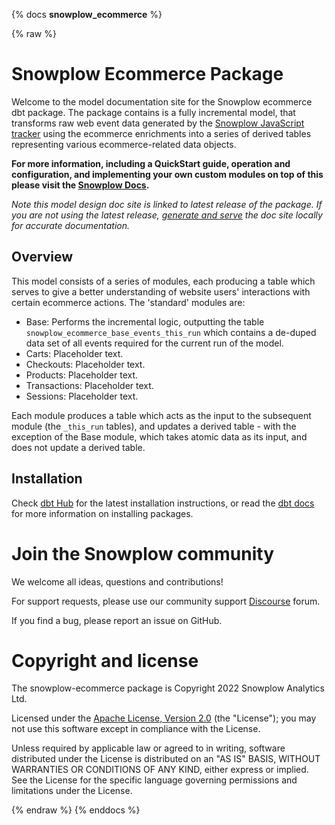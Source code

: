 {% docs __snowplow_ecommerce__ %}

{% raw %}

# Snowplow Ecommerce Package

Welcome to the model documentation site for the Snowplow ecommerce dbt package. The package contains is a fully incremental model, that transforms raw web event data generated by the [Snowplow JavaScript tracker](https://docs.snowplow.io/docs/collecting-data/collecting-from-own-applications/javascript-trackers/) using the ecommerce enrichments into a series of derived tables representing various ecommerce-related data objects.

**For more information, including a QuickStart guide, operation and configuration, and implementing your own custom modules on top of this please visit the [Snowplow Docs](https://docs.snowplow.io/docs/modeling-your-data/modeling-your-data-with-dbt/).**

*Note this model design doc site is linked to latest release of the package. If you are not using the latest release, [generate and serve](https://docs.getdbt.com/reference/commands/cmd-docs#dbt-docs-serve) the doc site locally for accurate documentation.*

## Overview

This model consists of a series of modules, each producing a table which serves to give a better understanding of website users' interactions with certain ecommerce actions. The 'standard' modules are:

- Base: Performs the incremental logic, outputting the table `snowplow_ecommerce_base_events_this_run` which contains a de-duped data set of all events required for the current run of the model.
- Carts: Placeholder text.
- Checkouts: Placeholder text.
- Products: Placeholder text.
- Transactions: Placeholder text.
- Sessions: Placeholder text.

Each module produces a table which acts as the input to the subsequent module (the `_this_run` tables), and updates a derived table - with the exception of the Base module, which takes atomic data as its input, and does not update a derived table.

## Installation

Check [dbt Hub](https://hub.getdbt.com/snowplow/snowplow_ecommerce/latest/) for the latest installation instructions, or read the [dbt docs][dbt-package-docs] for more information on installing packages.

# Join the Snowplow community

We welcome all ideas, questions and contributions!

For support requests, please use our community support [Discourse][discourse] forum.

If you find a bug, please report an issue on GitHub.

# Copyright and license

The snowplow-ecommerce package is Copyright 2022 Snowplow Analytics Ltd.

Licensed under the [Apache License, Version 2.0][license] (the "License");
you may not use this software except in compliance with the License.

Unless required by applicable law or agreed to in writing, software
distributed under the License is distributed on an "AS IS" BASIS,
WITHOUT WARRANTIES OR CONDITIONS OF ANY KIND, either express or implied.
See the License for the specific language governing permissions and
limitations under the License.

[license]: http://www.apache.org/licenses/LICENSE-2.0
[license-image]: http://img.shields.io/badge/license-Apache--2-blue.svg?style=flat
[tracker-classificiation]: https://docs.snowplow.io/docs/collecting-data/collecting-from-own-applications/tracker-maintenance-classification/
[early-release]: https://img.shields.io/static/v1?style=flat&label=Snowplow&message=Early%20Release&color=014477&labelColor=9ba0aa&logo=data:image/png;base64,iVBORw0KGgoAAAANSUhEUgAAABAAAAAQCAMAAAAoLQ9TAAAAeFBMVEVMaXGXANeYANeXANZbAJmXANeUANSQAM+XANeMAMpaAJhZAJeZANiXANaXANaOAM2WANVnAKWXANZ9ALtmAKVaAJmXANZaAJlXAJZdAJxaAJlZAJdbAJlbAJmQAM+UANKZANhhAJ+EAL+BAL9oAKZnAKVjAKF1ALNBd8J1AAAAKHRSTlMAa1hWXyteBTQJIEwRgUh2JjJon21wcBgNfmc+JlOBQjwezWF2l5dXzkW3/wAAAHpJREFUeNokhQOCA1EAxTL85hi7dXv/E5YPCYBq5DeN4pcqV1XbtW/xTVMIMAZE0cBHEaZhBmIQwCFofeprPUHqjmD/+7peztd62dWQRkvrQayXkn01f/gWp2CrxfjY7rcZ5V7DEMDQgmEozFpZqLUYDsNwOqbnMLwPAJEwCopZxKttAAAAAElFTkSuQmCC

[tracker-docs]: https://docs.snowplow.io/docs/collecting-data/collecting-from-own-applications/
[docs-what-is-dm]: https://docs.snowplow.io/docs/modeling-your-data/what-is-data-modeling/
[docs-data-models]: https://docs.snowplow.io/docs/modeling-your-data/
[dbt-disable-model]: https://docs.getdbt.com/reference/resource-configs/enabled#disable-a-model-in-a-package-in-order-to-use-your-own-version-of-the-model
[dbt-package-docs]: https://docs.getdbt.com/docs/building-a-dbt-project/package-management
[discourse]: http://discourse.snowplow.io/
[dbt-selectors]: https://docs.getdbt.com/reference/node-selection/yaml-selectors
[selectors-yml-file]: https://github.com/snowplow/dbt-snowplow-ecommerce/blob/main/selectors.yml
[dbt-bq-merge-strategy]: https://docs.getdbt.com/reference/resource-configs/bigquery-configs#the-merge-strategy
[dbt-snowflake-merge-strategy]: https://docs.getdbt.com/reference/resource-configs/snowflake-configs#merge-behavior-incremental-models
[snowflake-merge-duplicates]: https://docs.snowflake.com/en/sql-reference/sql/merge.html#duplicate-join-behavior
[snowplow-utils]: https://github.com/snowplow/dbt-snowplow-utils
[user-mapping-blog]: https://snowplow.io/blog/2021/02/24/developing-a-single-customer-view-with-snowplow/
[dbt-indexes]: https://docs.getdbt.com/reference/resource-configs/postgres-configs#indexes

{% endraw %}
{% enddocs %}
